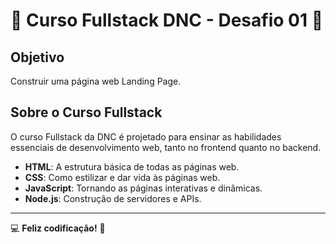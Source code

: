 # 🎉 Curso Fullstack DNC - Desafio 01 🎉

## Objetivo

Construir uma página web Landing Page.

## Sobre o Curso Fullstack

O curso Fullstack da DNC é projetado para ensinar as habilidades essenciais de desenvolvimento web, tanto no frontend quanto no backend.

- **HTML**: A estrutura básica de todas as páginas web.
- **CSS**: Como estilizar e dar vida às páginas web.
- **JavaScript**: Tornando as páginas interativas e dinâmicas.
- **Node.js**: Construção de servidores e APIs.

---

💻 **Feliz codificação!** 🚀
